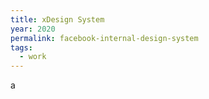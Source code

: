 ```yaml
---
title: xDesign System
year: 2020
permalink: facebook-internal-design-system
tags:
  - work
---
```

a